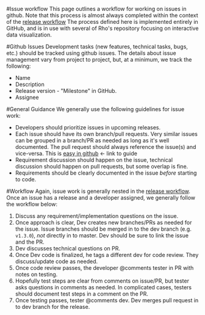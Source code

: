 #Issue workflow
This page outlines a workflow for working on issues in github. Note that this process is almost always completed within the context of the [release workflow]() The process defined here is implemented entirely in GitHub, and is in use with several of Rho's repository focusing on interactive data visualization.


#Github Issues
Development tasks (new features, technical tasks, bugs, etc.) should be tracked using github issues. The details about issue management vary from project to project, but, at a minimum, we track the following:
- Name
- Description
- Release version - "Milestone" in GitHub.
- Assignee

#General Guidance
We generally use the following guidelines for issue work: 
- Developers should prioritize issues in upcoming releases. 
- Each issue should have its own branch/pull requests. Very similar issues can be grouped in a branch/PR as needed as long as it's well documented. The pull request should always reference the issue(s) and vice-versa. This is [easy in github]() <- link to guide
- Requirement discussion should happen on the issue, technical discussion should happen on pull requests, but some overlap is fine. 
- Requirements should be clearly documented in the issue _before_ starting to code. 

#Workflow
Again, issue work is generally nested in the [release workflow](). Once an issue has a release and a developer assigned, we generally follow the workflow below: 

1. Discuss any requirement/implementation questions on the issue. 
2. Once approach is clear, Dev creates new branches/PRs as needed for the issue. Issue branches should be merged in to the dev branch (e.g. `v1.3.0`), _not_ directly in to master. Dev should be sure to link the issue and the PR. 
3. Dev discusses technical questions on PR. 
4. Once Dev code is finalized, he tags a different dev for code review. They discuss/update code as needed.
5. Once code review passes, the developer @comments tester in PR with notes on testing.
6. Hopefully test steps are clear from comments on issue/PR, but tester asks questions in comments as needed. In complicated cases, testers should document test steps in a comment on the PR. 
7. Once testing passes, tester @comments dev. Dev merges pull request in to dev branch for the release. 
